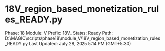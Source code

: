 # 18V_region_based_monetization_rules_READY.py

Phase: 18
Module: V
Prefix: 18V_
Status: Ready
Path: D:\MAGIC\scripts\phase18\module_V\18V_region_based_monetization_rules_READY.py
Last Updated: July 28, 2025 5:14 PM (GMT+5:30)
